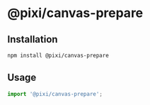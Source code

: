 # @pixi/canvas-prepare

## Installation

```bash
npm install @pixi/canvas-prepare
```

## Usage

```js
import '@pixi/canvas-prepare';
```